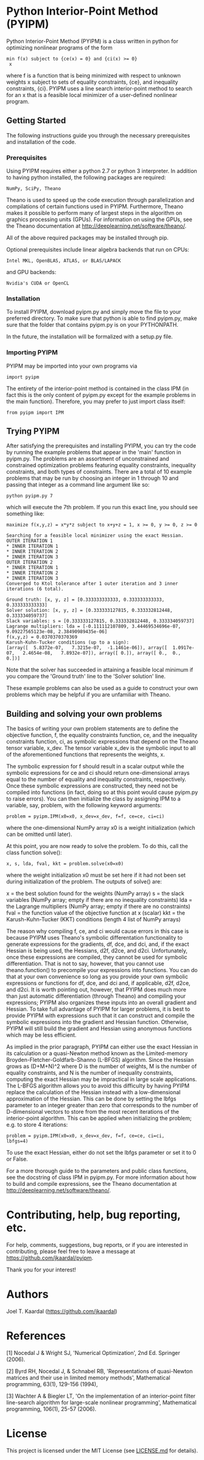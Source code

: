 # Python Interior-Point Method (PYIPM)

Python Interior-Point Method (PYIPM) is a class written in python for
optimizing nonlinear programs of the form

    min f(x) subject to {ce(x) = 0} and {ci(x) >= 0}
     x

where f is a function that is being minimized with respect to unknown
weights x subject to sets of equality constraints, {ce}, and
inequality constraints, {ci}. PYIPM uses a line search interior-point
method to search for an x that is a feasible local minimizer of a
user-defined nonlinear program.

## Getting Started

The following instructions guide you through the necessary
prerequisites and installation of the code.

### Prerequisites

Using PYIPM requires either a python 2.7 or python 3 interpreter. In
addition to having python installed, the following packages are
required:

    NumPy, SciPy, Theano

Theano is used to speed up the code execution through parallelization
and compilations of certain functions used in PYIPM. Furthermore,
Theano makes it possible to perform many of largest steps in the
algorithm on graphics processing units (GPUs). For information on
using the GPUs, see the Theano documentation at
http://deeplearning.net/software/theano/.

All of the above required packages may be installed through pip.

Optional prerequisites include linear algebra backends that run on
CPUs:

    Intel MKL, OpenBLAS, ATLAS, or BLAS/LAPACK

and GPU backends:

    Nvidia's CUDA or OpenCL

### Installation

To install PYIPM, download pyipm.py and simply move the file to your
preferred directory. To make sure that python is able to find
pyipm.py, make sure that the folder that contains pyipm.py is on your
PYTHONPATH.

In the future, the installation will be formalized with a setup.py
file.

### Importing PYIPM

PYIPM may be imported into your own programs via

```
import pyipm
```

The entirety of the interior-point method is contained in the class
IPM (in fact this is the only content of pyipm.py except for the
example problems in the main function). Therefore, you may prefer to
just import class itself:

```
from pyipm import IPM
```

## Trying PYIPM

After satisfying the prerequisites and installing PYIPM, you can try
the code by running the example problems that appear in the 'main'
function in pyipm.py. The problems are an assortment of unconstrained
and constrained optimization problems featuring equality constraints,
inequality constraints, and both types of constraints. There are a
total of 10 example problems that may be run by choosing an integer in
1 through 10 and passing that integer as a command line argument like
so:

```
python pyipm.py 7
```

which will execute the 7th problem. If you run this exact line, you
should see something like:

```
maximize f(x,y,z) = x*y*z subject to x+y+z = 1, x >= 0, y >= 0, z >= 0

Searching for a feasible local minimizer using the exact Hessian.
OUTER ITERATION 1
* INNER ITERATION 1
* INNER ITERATION 2
* INNER ITERATION 3
OUTER ITERATION 2
* INNER ITERATION 1
* INNER ITERATION 2
* INNER ITERATION 3
Converged to Ktol tolerance after 1 outer iteration and 3 inner iterations (6 total).

Ground truth: [x, y, z] = [0.333333333333, 0.333333333333, 0.333333333333]
Solver solution: [x, y, z] = [0.333333127815, 0.333332812448, 0.333334059737]
Slack variables: s = [0.333333127815, 0.333332812448, 0.333334059737]
Lagrange multipliers: lda = [-0.111112107809, 3.44469534696e-07, 9.09227565123e-08, 2.38490989435e-06]
f(x,y,z) = 0.0370370370369
Karush-Kuhn-Tucker conditions (up to a sign):
[array([  5.8372e-07,   7.3215e-07,  -1.1461e-06]), array([  1.0917e-07,   2.4654e-08,   7.8932e-07]), array([ 0.]), array([ 0.,  0.,  0.])]
```

Note that the solver has succeeded in attaining a feasible local
minimum if you compare the 'Ground truth' line to the 'Solver
solution' line.

These example problems can also be used as a guide to construct your
own problems which may be helpful if you are unfamiliar with Theano.

## Building and solving your own problems

The basics of writing your own problem statements are to define the
objective function, f, the equality constraints function, ce, and the
inequality constraints function, ci, as symbolic expressions that
depend on the Theano tensor variable, x_dev. The tensor variable x_dev
is the symbolic input to all of the aforementioned functions that
represents the weights, x.

The symbolic expression for f should result in a scalar output while
the symbolic expressions for ce and ci should return one-dimensional
arrays equal to the number of equality and inequality constraints,
respectively. Once these symbolic expressions are constructed, they
need not be compiled into functions (in fact, doing so at this point
would cause pyipm.py to raise errors). You can then initialize the
class by assigning IPM to a variable, say, problem, with the following
keyword arguments:

```
problem = pyipm.IPM(x0=x0, x_dev=x_dev, f=f, ce=ce, ci=ci)
```

where the one-dimensional NumPy array x0 is a weight initialization
(which can be omitted until later).

At this point, you are now ready to solve the problem. To do this,
call the class function solve():

```
x, s, lda, fval, kkt = problem.solve(x0=x0)
```

where the weight initialization x0 must be set here if it had not been
set during initialization of the problem. The outputs of solve() are:

x = the best solution found for the weights (NumPy array)
s = the slack variables (NumPy array; empty if there are no inequality
    constraints)
lda = the Lagrange multipliers (NumPy array; empty if there are no
    constraints)
fval = the function value of the objective function at x (scalar)
kkt = the Karush-Kuhn-Tucker (KKT) conditions (length 4 list of NumPy
    arrays)

The reason why compiling f, ce, and ci would cause errors in this case
is because PYIPM uses Theano's symbolic differentation functionality
to generate expressions for the gradients, df, dce, and dci, and, if
the exact Hessian is being used, the Hessians, d2f, d2ce, and
d2ci. Unfortunately, once these expressions are compiled, they cannot
be used for symbolic differentiation. That is not to say, however,
that you cannot use theano.function() to precompile your expressions
into functions. You can do that at your own convenience so long as you
provide your own symbolic expressions or functions for df, dce, and
dci and, if applicable, d2f, d2ce, and d2ci. It is worth pointing out,
however, that PYIPM does much more than just automatic differentiation
(through Theano) and compiling your expressions; PYIPM also organizes
these inputs into an overall gradient and Hessian. To take full
advantage of PYIPM for larger problems, it is best to provide PYIPM
with expressions such that it can construct and compile the symbolic
expressions into the gradient and Hessian function. Otherwise, PYIPM
will still build the gradient and Hessian using anonymous functions
which may be less efficient.

As implied in the prior paragraph, PYIPM can either use the exact
Hessian in its calculation or a quasi-Newton method known as the
Limited-memory Broyden-Fletcher-Goldfarb-Shanno (L-BFGS)
algorithm. Since the Hessian grows as (D+M+N)^2 where D is the number
of weights, M is the number of equality constraints, and N is the
number of inequality constraints, computing the exact Hessian may be
impractical in large scale applications. The L-BFGS algorithm allows
you to avoid this difficulty by having PYIPM replace the calculation
of the Hessian instead with a low-dimensional approximation of the
Hessian. This can be done by setting the lbfgs parameter to an integer
greater than zero that corresponds to the number of D-dimensional
vectors to store from the most recent iterations of the interior-point
algorithm. This can be applied when initializing the problem; e.g. to
store 4 iterations:

```
problem = pyipm.IPM(x0=x0, x_dev=x_dev, f=f, ce=ce, ci=ci,
lbfgs=4)
```

To use the exact Hessian, either do not set the lbfgs parameter or set
it to 0 or False.

For a more thorough guide to the parameters and public class
functions, see the docstring of class IPM in pyipm.py. For more
information about how to build and compile expressions, see the Theano
documentation at http://deeplearning.net/software/theano/.

# Contributing, help, bug reporting, etc.

For help, comments, suggestions, bug reports, or if you are interested
in contributing, please feel free to leave a message at
https://github.com/jkaardal/pyipm.

Thank you for your interest!

# Authors

Joel T. Kaardal (https://github.com/jkaardal)

# References

[1] Nocedal J & Wright SJ, 'Numerical Optimization', 2nd Ed. Springer
(2006).

[2] Byrd RH, Nocedal J, & Schnabel RB, 'Representations of
quasi-Newton matrices and their use in limited memory methods',
Mathematical programming, 63(1), 129-156 (1994),

[3] Wachter A & Biegler LT, 'On the implementation of an
interior-point filter line-search algorithm for large-scale nonlinear
programming', Mathematical programming, 106(1), 25-57 (2006).

# License

This project is licensed under the MIT License (see
[LICENSE.md](LICENSE.md) for details).